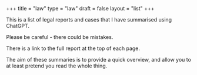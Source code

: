 +++
title = "law"
type = "law"
draft = false
layout = "list"
+++

This is a list of legal reports and cases that I have summarised using ChatGPT. 

Please be careful - there could be mistakes. 

There is a link to the full report at the top of each page. 

The aim of these summaries is to provide a quick overview, and allow you to at least pretend you read the whole thing.
